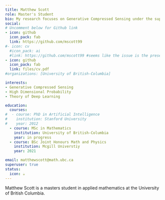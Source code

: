 ```yaml
---
title: Matthew Scott
role: Master's Student
bio: My research focuses on Generative Compressed Sensing under the supervision of Prof. Yaniv Plan and Prof. Ozgur Yilmaz.
social: 
# Uncomment below for Github link
- icon: github
  icon_pack: fab
  link: https://github.com/mscott99
#- icon: cv
  #icon_pack: ai
  #link: https://github.com/mscott99 #seems like the issue is the presence of the icon
- icon: github
  icon_pack: fab
  link: files/cv.pdf
#organizations: [University of British-Columbia]

interests:
- Generative Compressed Sensing
- High Dimensional Probability
- Theory of Deep Learning

education:
  courses:
#  - course: PhD in Artificial Intelligence
#    institution: Stanford University
#    year: 2012
  - course: MSc in Mathematics
    institution: University of British-Columbia
    year: in progress
  - course: BSc Joint Honours Math and Physics
    institution: Mcgill Universtiy
    year: 2021 

email: matthewscott@math.ubc.ca
superuser: true
status:
  icon: ☕️
---
```

Matthew Scott is a masters student in applied mathematics at the University of British Columbia.